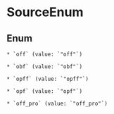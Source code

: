 
# SourceEnum

## Enum


    * `off` (value: `"off"`)

    * `obf` (value: `"obf"`)

    * `opff` (value: `"opff"`)

    * `opf` (value: `"opf"`)

    * `off_pro` (value: `"off_pro"`)



